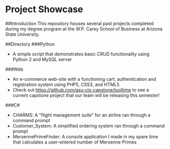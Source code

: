 # Project Showcase

##Introduction
This repository houses several past projects completed during my degree program at the W.P. Carey School of Business at Arizona State University. 

##Directory
###Python
* A simple script that demonstrates basic CRUD functionality using Python 2 and MySQL server

###Web
* An e-commerce web-site with a functioning cart, authentication and registration system using PHP5, CSS3, and HTML5
* Check out https://github.com/asu-cis-capstone/tooltime to see a current capstone project that our team will be releasing this semester!

###C\# 
* CHARMS: A "flight management suite" for an airline ran through a command prompt
* Customer_System: A simplified ordering system ran through a command prompt
* MersennePrimeFinder: A console application I made in my spare time that calculates a user-entered number of Mersenne Primes
